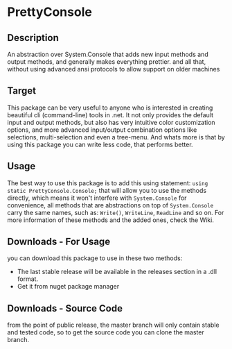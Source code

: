 # PrettyConsole

## Description

An abstraction over System.Console that adds new input methods and output methods, and generally makes everything prettier. and all that, without using advanced ansi protocols to allow support on older machines

## Target

This package can be very useful to anyone who is interested in creating beautiful cli (command-line) tools in .net.
It not only provides the default input and output methods, but also has very intuitive color customization options, and
more advanced input/output combination options like selections, multi-selection and even a tree-menu.
And whats more is that by using this package you can write less code, that performs better.

## Usage

The best way to use this package is to add this using statement:
`using static PrettyConsole.Console;`
that will allow you to use the methods directly, which means it won't interfere with `System.Console`
for convenience, all methods that are abstractions on top of `System.Console` carry the same names, such as: `Write()`, `WriteLine`, `ReadLine` and so on.
For more information of these methods and the added ones, check the Wiki.

## Downloads - For Usage

you can download this package to use in these two methods:

* The last stable release will be available in the releases section in a .dll format.
* Get it from nuget package manager

## Downloads - Source Code

from the point of public release, the master branch will only contain stable and tested code, so
to get the source code you can clone the master branch.
